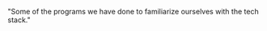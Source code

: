 <div align="left">
  
"Some of the programs we have done to familiarize ourselves with the tech stack."

</div>
